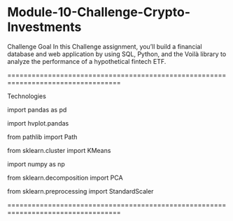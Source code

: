 # Module-10-Challenge-Crypto-Investments


Challenge Goal
In this Challenge assignment, you’ll build a financial database and web application by using SQL, Python, and the Voilà library to analyze the performance of a hypothetical fintech ETF.

==================================================================================

Technologies

import pandas as pd

import hvplot.pandas

from pathlib import Path

from sklearn.cluster import KMeans

import numpy as np

from sklearn.decomposition import PCA

from sklearn.preprocessing import StandardScaler

==================================================================================

